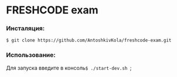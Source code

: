 # FRESHCODE exam 

### Инсталяция: 
  `$ git clone https://github.com/AntoshkivKola/freshcode-exam.git`

### Использование:  
 Для запуска введите в консоль`$ ./start-dev.sh `; 
